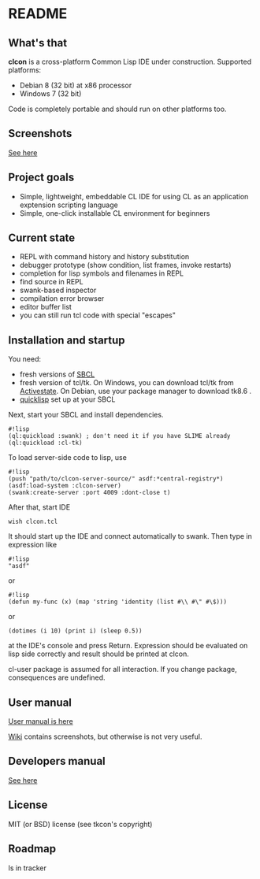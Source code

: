 # README #

## What's that
**clcon** is a cross-platform Common Lisp IDE under construction. Supported platforms: 

- Debian 8 (32 bit) at x86 processor
- Windows 7 (32 bit)

Code is completely portable and should run on other platforms too. 

## Screenshots
[See here](https://bitbucket.org/budden/clcon/wiki/Screenshots)

## Project goals
- Simple, lightweight, embeddable CL IDE for using CL as an application exptension scripting language
- Simple, one-click installable CL environment for beginners

## Current state
- REPL with command history and history substitution
- debugger prototype (show condition, list frames, invoke restarts)
- completion for lisp symbols and filenames in REPL
- find source in REPL
- swank-based inspector 
- compilation error browser
- editor buffer list
- you can still run tcl code with special "escapes"

## Installation and startup 
You need:

- fresh versions of [SBCL](http://www.sbcl.org/platform-table.html) 
- fresh version of tcl/tk. On Windows, you can download tcl/tk from [Activestate](http://www.activestate.com/activetcl/downloads). On Debian, use your package manager to download tk8.6 . 
- [quicklisp](https://www.quicklisp.org/beta/) set up at your SBCL

Next, start your SBCL and install dependencies. 

```
#!lisp
(ql:quickload :swank) ; don't need it if you have SLIME already
(ql:quickload :cl-tk) 
```

To load server-side code to lisp, use
```
#!lisp
(push "path/to/clcon-server-source/" asdf:*central-registry*)
(asdf:load-system :clcon-server)
(swank:create-server :port 4009 :dont-close t)
```

After that, start IDE
```
wish clcon.tcl
``` 
It should start up the IDE and connect automatically to swank. 
Then type in expression like 

```
#!lisp
"asdf"
```
or
```
#!lisp
(defun my-func (x) (map 'string 'identity (list #\\ #\" #\$)))
```
or
```
(dotimes (i 10) (print i) (sleep 0.5))
```

at the IDE's console and press Return. Expression should be evaluated on lisp side correctly
and result should be printed at clcon. 

cl-user package is assumed for all interaction. If you change package, consequences are undefined.

## User manual 
[User manual is here](https://bitbucket.org/budden/clcon/src/default/doc/user-manual.md)

[Wiki](https://bitbucket.org/budden/clcon/wiki/) contains screenshots, but otherwise is not very useful. 

## Developers manual 
[See here](https://bitbucket.org/budden/clcon/src/default/doc/)

## License
MIT (or BSD) license (see tkcon's copyright)

## Roadmap
Is in tracker
